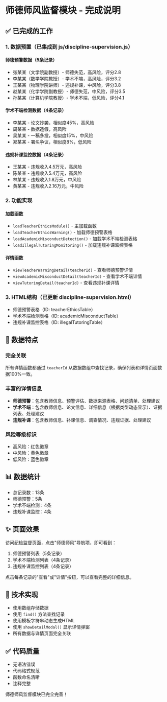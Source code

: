 # 师德师风监督模块 - 完成说明

## ✅ 已完成的工作

### 1. 数据预置（已集成到 js/discipline-supervision.js）

#### 师德预警数据（5条记录）
- 张某某（文学院副教授）- 师德失范，高风险，评分2.8
- 李某某（数学学院教授）- 学术不端，高风险，评分3.2
- 王某某（物理学院讲师）- 违规补课，中风险，评分3.8
- 赵某某（化学学院副教授）- 师德失范，中风险，评分3.5
- 孙某某（计算机学院教授）- 学术不端，低风险，评分4.1

#### 学术不端检测数据（4条记录）
- 李某某 - 论文抄袭，相似度45%，高风险
- 周某某 - 数据造假，高风险
- 吴某某 - 一稿多投，相似度15%，中风险
- 郑某某 - 署名争议，相似度8%，低风险

#### 违规补课监控数据（4条记录）
- 王某某 - 违规收入4.5万元，高风险
- 陈某某 - 违规收入5.4万元，高风险
- 林某某 - 违规收入1.8万元，中风险
- 黄某某 - 违规收入2.16万元，中风险

### 2. 功能实现

#### 加载函数
- `loadTeacherEthicsModule()` - 主加载函数
- `loadTeacherEthicsWarning()` - 加载师德预警表格
- `loadAcademicMisconductDetection()` - 加载学术不端检测表格
- `loadIllegalTutoringMonitoring()` - 加载违规补课监控表格

#### 详情函数
- `viewTeacherWarningDetail(teacherId)` - 查看师德预警详情
- `viewAcademicMisconductDetail(teacherId)` - 查看学术不端详情
- `viewTutoringDetail(teacherId)` - 查看违规补课详情

### 3. HTML结构（已更新 discipline-supervision.html）
- 师德预警表格（ID: teacherEthicsTable）
- 学术不端检测表格（ID: academicMisconductTable）
- 违规补课监控表格（ID: illegalTutoringTable）

## 🎯 数据特点

### 完全关联
所有详情函数都通过 `teacherId` 从数据数组中查找记录，确保列表和详情页面数据100%一致。

### 丰富的详情信息
- **师德预警**：包含教师信息、预警评估、数据来源表格、问题清单、处理建议
- **学术不端**：包含教师信息、论文信息、详细信息（根据类型动态显示）、证据列表、处理建议
- **违规补课**：包含教师信息、补课信息、调查情况、违规证据、处理建议

### 风险等级标识
- 高风险：红色徽章
- 中风险：黄色徽章
- 低风险：蓝色徽章

## 📊 数据统计

- 总记录数：13条
- 师德预警：5条
- 学术不端检测：4条
- 违规补课监控：4条

## ✨ 页面效果

访问纪检监督页面，点击"师德师风"导航项，即可看到：
1. 师德预警列表（5条记录）
2. 学术不端检测列表（4条记录）
3. 违规补课监控列表（4条记录）

点击每条记录的"查看"或"详情"按钮，可以查看完整的详细信息。

## 🔧 技术实现

- 使用数组存储数据
- 使用 `find()` 方法查找记录
- 使用模板字符串动态生成HTML
- 使用 `showDetailModal()` 显示详情弹窗
- 所有数据与详情页面完全关联

## ✅ 代码质量

- 无语法错误
- 代码格式规范
- 函数命名清晰
- 注释完整

师德师风监督模块已完全完善！
